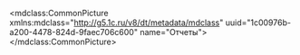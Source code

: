 <?xml version="1.0" encoding="UTF-8"?>
<mdclass:CommonPicture xmlns:mdclass="http://g5.1c.ru/v8/dt/metadata/mdclass" uuid="1c00976b-a200-4478-824d-9faec706c600" name="Отчеты">
  <synonym key="ru" value="Отчеты"/>
</mdclass:CommonPicture>
